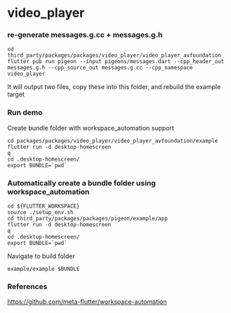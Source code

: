 # video_player

### re-generate messages.g.cc + messages.g.h

    cd third_party/packages/packages/video_player/video_player_avfoundation
    flutter pub run pigeon --input pigeons/messages.dart --cpp_header_out messages.g.h --cpp_source_out messages.g.cc --cpp_namespace video_player

It will output two files, copy these into this folder, and rebuild the example target

### Run demo

Create bundle folder with workspace_automation support

    cd packages/packages/video_player/video_player_avfoundation/example
    flutter run -d desktop-homescreen
    q
    cd .desktop-homescreen/
    export BUNDLE=`pwd`

### Automatically create a bundle folder using workspace_automation

    cd ${FLUTTER_WORKSPACE}
    source ./setup_env.sh
    cd third_party/packages/packages/pigeon/example/app
    flutter run -d desktop-homescreen
    q
    cd .desktop-homescreen/
    export BUNDLE=`pwd`

Navigate to build folder

    example/example $BUNDLE

### References

https://github.com/meta-flutter/workspace-automation